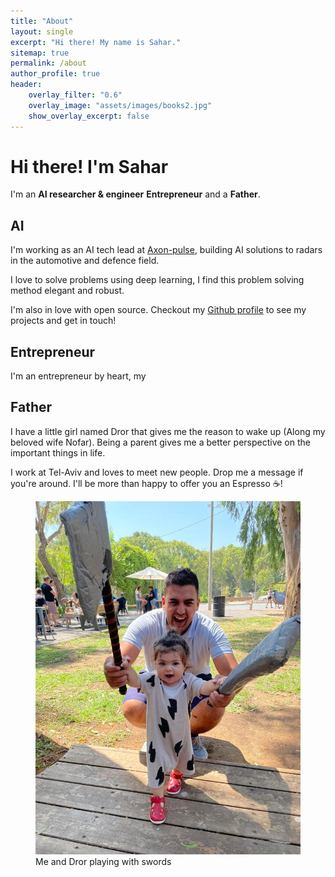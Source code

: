 ```yaml
---
title: "About"
layout: single
excerpt: "Hi there! My name is Sahar."
sitemap: true
permalink: /about
author_profile: true
header:
    overlay_filter: "0.6"
    overlay_image: "assets/images/books2.jpg"
    show_overlay_excerpt: false
---
```


# Hi there! I'm Sahar

I'm an **AI researcher & engineer**  **Entrepreneur** and a **Father**.

## AI

I'm working as an AI tech lead at [Axon-pulse](https://axon-pulse.com/), building AI solutions to radars in the automotive and defence field.

I love to solve problems using deep learning, I find this problem solving method elegant and robust. 

I'm also in love with open source. Checkout my [<i class="fab fa-github"></i>  Github profile](https://github.com/SaharCarmel) to see my projects and get in touch!

## Entrepreneur

I'm an entrepreneur by heart, my 

## Father

I have a little girl named Dror that gives me the reason to wake up (Along my beloved wife Nofar). 
Being a parent gives me a better perspective on the important things in life.


I work at Tel-Aviv and loves to meet new people. Drop me a message if you're around. I'll be more than happy to offer you an Espresso ☕️!

<figure>
  <img src="assets/images/me-dror.jpeg" alt="Me and Dror playing with swords">
  <figcaption>Me and Dror playing with swords</figcaption>
</figure>

